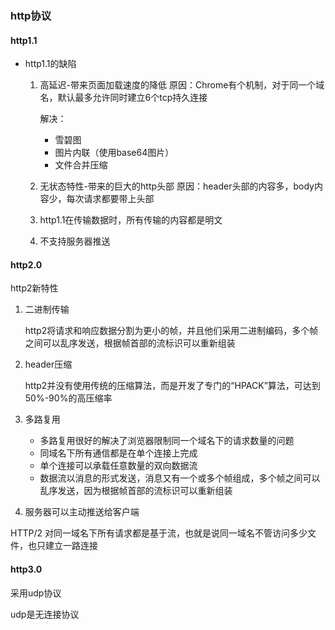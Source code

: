 ### http协议

#### http1.1

+ http1.1的缺陷
  1. 高延迟-带来页面加载速度的降低
  原因：Chrome有个机制，对于同一个域名，默认最多允许同时建立6个tcp持久连接

     解决：
        - 雪碧图
        - 图片内联（使用base64图片）
        - 文件合并压缩
  2. 无状态特性-带来的巨大的http头部
   原因：header头部的内容多，body内容少，每次请求都要带上头部
  3. http1.1在传输数据时，所有传输的内容都是明文
  4. 不支持服务器推送

#### http2.0

http2新特性

1. 二进制传输

   http2将请求和响应数据分割为更小的帧，并且他们采用二进制编码，多个帧之间可以乱序发送，根据帧首部的流标识可以重新组装

2. header压缩

   http2并没有使用传统的压缩算法，而是开发了专门的“HPACK”算法，可达到50%-90%的高压缩率

3. 多路复用
   - 多路复用很好的解决了浏览器限制同一个域名下的请求数量的问题
   - 同域名下所有通信都是在单个连接上完成
   - 单个连接可以承载任意数量的双向数据流
   - 数据流以消息的形式发送，消息又有一个或多个帧组成，多个帧之间可以乱序发送，因为根据帧首部的流标识可以重新组装

4. 服务器可以主动推送给客户端

HTTP/2 对同一域名下所有请求都是基于流，也就是说同一域名不管访问多少文件，也只建立一路连接

#### http3.0

采用udp协议

udp是无连接协议

